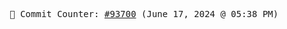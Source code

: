 <p align="center">
    <samp>
        📮 Commit Counter: <a href="https://github.com/Javascript-void0/Javascript-void0/commits/main">#93700</a> (June 17, 2024 @ 05:38 PM)
    </samp>
</p>